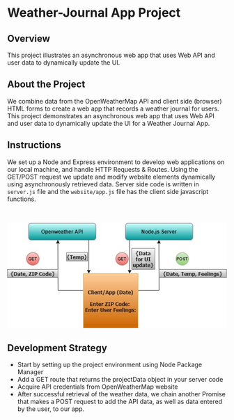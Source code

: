 # Weather-Journal App Project

## Overview
This project illustrates an asynchronous web app that uses Web API and user data to dynamically update the UI. 

## About the Project
We combine data from the OpenWeatherMap API and client side (browser) HTML forms to create a web app that records a weather journal for users. This project demonstrates an asynchronous web app that uses Web API and user data to dynamically update the UI for a Weather Journal App.

## Instructions
We set up a Node and Express environment to develop web applications on our local machine, and handle HTTP Requests & Routes. Using the GET/POST request we update and modify website elements dynamically using asynchronously retrieved data.
Server side code is written in `server.js` file and the `website/app.js` file has the client side javascript functions.

<br>

![](images/architecture.JPG)

## Development Strategy

* Start by setting up the project environment using Node Package Manager
* Add a GET route that returns the projectData object in your server code
* Acquire API credentials from OpenWeatherMap website
* After successful retrieval of the weather data, we chain another Promise that makes a POST request to add the API data, as well as data entered by the user, to our app.
